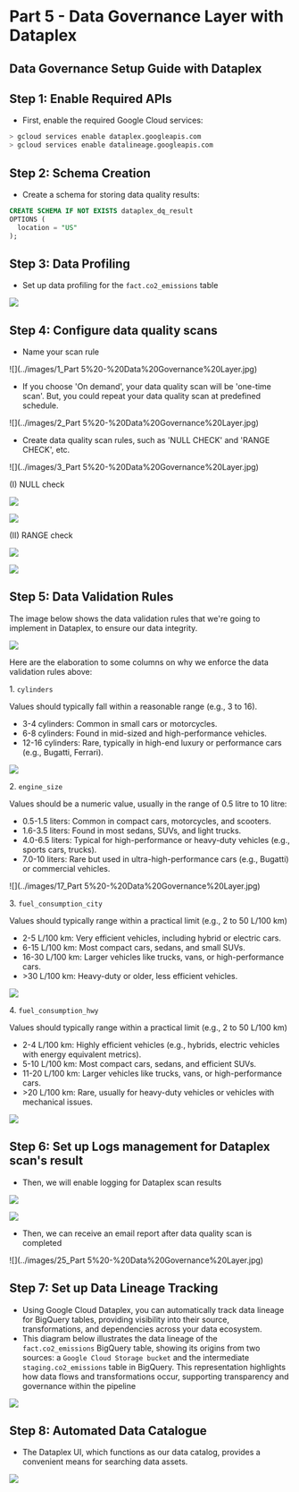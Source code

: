 # Part 5 - Data Governance Layer with Dataplex
Data Governance Setup Guide with Dataplex
-----------------------------------------

Step 1: Enable Required APIs
----------------------------

*   First, enable the required Google Cloud services:

```bash
> gcloud services enable dataplex.googleapis.com
> gcloud services enable datalineage.googleapis.com
```



Step 2: Schema Creation
-----------------------

*   Create a schema for storing data quality results:

```sql
CREATE SCHEMA IF NOT EXISTS dataplex_dq_result
OPTIONS (
  location = "US"
);
```

Step 3: Data Profiling
----------------------

*   Set up data profiling for the `fact.co2_emissions` table

![](../images/Part%205%20-%20Data%20Governance%20Layer.jpg)

Step 4: Configure data quality scans
------------------------------------

*   Name your scan rule

![](../images/1_Part 5%20-%20Data%20Governance%20Layer.jpg)

*   If you choose 'On demand', your data quality scan will be 'one-time scan'. But, you could repeat your data quality scan at predefined schedule.

![](../images/2_Part 5%20-%20Data%20Governance%20Layer.jpg)

*   Create data quality scan rules, such as 'NULL CHECK' and 'RANGE CHECK', etc.

![](../images/3_Part 5%20-%20Data%20Governance%20Layer.jpg)

(I) NULL check

![](../images/12_Part%205%20-%20Data%20Governance%20Layer.jpg)

![](../images/13_Part%205%20-%20Data%20Governance%20Layer.jpg)

(II) RANGE check

![](../images/6_Part%205%20-%20Data%20Governance%20Layer.jpg)

![](../images/7_Part%205%20-%20Data%20Governance%20Layer.jpg)

Step 5: Data Validation Rules
-----------------------------

The image below shows the data validation rules that we're going to implement in Dataplex, to ensure our data integrity.

![](../images/23_Part%205%20-%20Data%20Governance%20Layer.jpg)

Here are the elaboration to some columns on why we enforce the data validation rules above: 

1\. `cylinders`

Values should typically fall within a reasonable range (e.g., 3 to 16).

*   3-4 cylinders: Common in small cars or motorcycles.
*   6-8 cylinders: Found in mid-sized and high-performance vehicles.
*   12-16 cylinders: Rare, typically in high-end luxury or performance cars (e.g., Bugatti, Ferrari).

![](../images/19_Part%205%20-%20Data%20Governance%20Layer.jpg)

2\. `engine_size`

Values should be a numeric value, usually in the range of 0.5 litre to 10 litre:

*   0.5-1.5 liters: Common in compact cars, motorcycles, and scooters.
*   1.6-3.5 liters: Found in most sedans, SUVs, and light trucks.
*   4.0-6.5 liters: Typical for high-performance or heavy-duty vehicles (e.g., sports cars, trucks).
*   7.0-10 liters: Rare but used in ultra-high-performance cars (e.g., Bugatti) or commercial vehicles.

![](../images/17_Part 5%20-%20Data%20Governance%20Layer.jpg)

3\. `fuel_consumption_city`

Values should typically range within a practical limit (e.g., 2 to 50 L/100 km)

*   2-5 L/100 km: Very efficient vehicles, including hybrid or electric cars.
*   6-15 L/100 km: Most compact cars, sedans, and small SUVs.
*   16-30 L/100 km: Larger vehicles like trucks, vans, or high-performance cars.
*   \>30 L/100 km: Heavy-duty or older, less efficient vehicles.

![](../images/20_Part%205%20-%20Data%20Governance%20Layer.jpg)

4\. `fuel_consumption_hwy`

Values should typically range within a practical limit (e.g., 2 to 50 L/100 km)

*   2-4 L/100 km: Highly efficient vehicles (e.g., hybrids, electric vehicles with energy equivalent metrics).
*   5-10 L/100 km: Most compact cars, sedans, and efficient SUVs.
*   11-20 L/100 km: Larger vehicles like trucks, vans, or high-performance cars.
*   \>20 L/100 km: Rare, usually for heavy-duty vehicles or vehicles with mechanical issues.

![](../images/21_Part%205%20-%20Data%20Governance%20Layer.jpg)

Step 6: Set up Logs management for Dataplex scan's result
---------------------------------------------------------

*   Then, we will enable logging for Dataplex scan results

![](../images/14_Part%205%20-%20Data%20Governance%20Layer.jpg)

![](../images/15_Part%205%20-%20Data%20Governance%20Layer.jpg)

*   Then, we can receive an email report after data quality scan is completed

![](../images/25_Part 5%20-%20Data%20Governance%20Layer.jpg)

Step 7: Set up Data Lineage Tracking
------------------------------------

*   Using Google Cloud Dataplex, you can automatically track data lineage for BigQuery tables, providing visibility into their source, transformations, and dependencies across your data ecosystem. 
*   This diagram below illustrates the data lineage of the `fact.co2_emissions` BigQuery table, showing its origins from two sources: a `Google Cloud Storage bucket` and the intermediate `staging.co2_emissions` table in BigQuery. This representation highlights how data flows and transformations occur, supporting transparency and governance within the pipeline

![](../images/28_Part%205%20-%20Data%20Governance%20Layer.jpg)

Step 8: Automated Data Catalogue
--------------------------------

*   The Dataplex UI, which functions as our data catalog, provides a convenient means for searching data assets.

![](../images/27_Part%205%20-%20Data%20Governance%20Layer.jpg)
